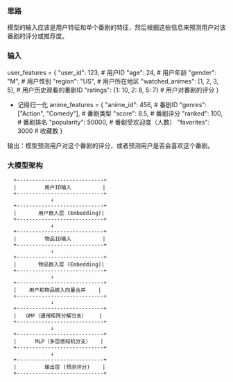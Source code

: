 ### 思路
模型的输入应该是用户特征和单个番剧的特征，然后根据这些信息来预测用户对该番剧的评分或推荐度。



### 输入


user_features = {
    "user_id": 123,  # 用户ID
    "age": 24,       # 用户年龄
    "gender": "M",   # 用户性别
    "region": "US",  # 用户所在地区
    "watched_animes": [1, 2, 3, 5],  # 用户历史观看的番剧ID
    "ratings": {1: 10, 2: 8, 5: 7}   # 用户对番剧的评分
}

- 记得归一化
anime_features = {
    "anime_id": 456,       # 番剧ID
    "genres": ["Action", "Comedy"],  # 番剧类型
    "score": 8.5,          # 番剧评分
    "ranked": 100,         # 番剧排名
    "popularity": 50000,   # 番剧受欢迎度（人数）
    "favorites": 3000      # 收藏数
}


输出：模型预测用户对这个番剧的评分，或者预测用户是否会喜欢这个番剧。


### 大模型架构
```
  +----------------------------+ 
  |         用户ID输入          |
  +----------------------------+
			  ↓
  +----------------------------+
  |       用户嵌入层 (Embedding)|
  +----------------------------+
			  ↓
  +----------------------------+
  |         物品ID输入          |
  +----------------------------+
			  ↓
  +----------------------------+
  |       物品嵌入层 (Embedding)|
  +----------------------------+
			  ↓
  +----------------------------+
  |    用户和物品嵌入向量合并    |
  +----------------------------+
			  ↓
  +----------------------------+
  |   GMF（通用矩阵分解分支）    |
  +----------------------------+
			  ↓
  +----------------------------+
  |      MLP（多层感知机分支）   |
  +----------------------------+
			  ↓
  +----------------------------+
  |         输出层 (预测评分)    |
  +----------------------------+
  ```

